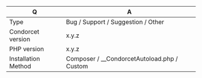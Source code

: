 | Q                   | A
| --------------------| ---------------
| Type                | Bug / Support / Suggestion / Other
| Condorcet version   | x.y.z
| PHP version         | x.y.z
| Installation Method | Composer / __CondorcetAutoload.php / Custom

<!--
- Please fill in this template according to your issue.
- Please keep the table shown above at the top of your issue.
- Visit first the wiki https://github.com/julien-boudry/Condorcet/wiki if you are looking for support.
- Visit first https://github.com/julien-boudry/Condorcet/tree/master/Documentation if your are looking more accurate methods references documentation.
- For www.condorcet.vote service, please report to this repository : https://github.com/julien-boudry/Condorcet.Vote
- Otherwise, do not hesitate to open this ticket! Replace this comment by the description of your issue.
-->

